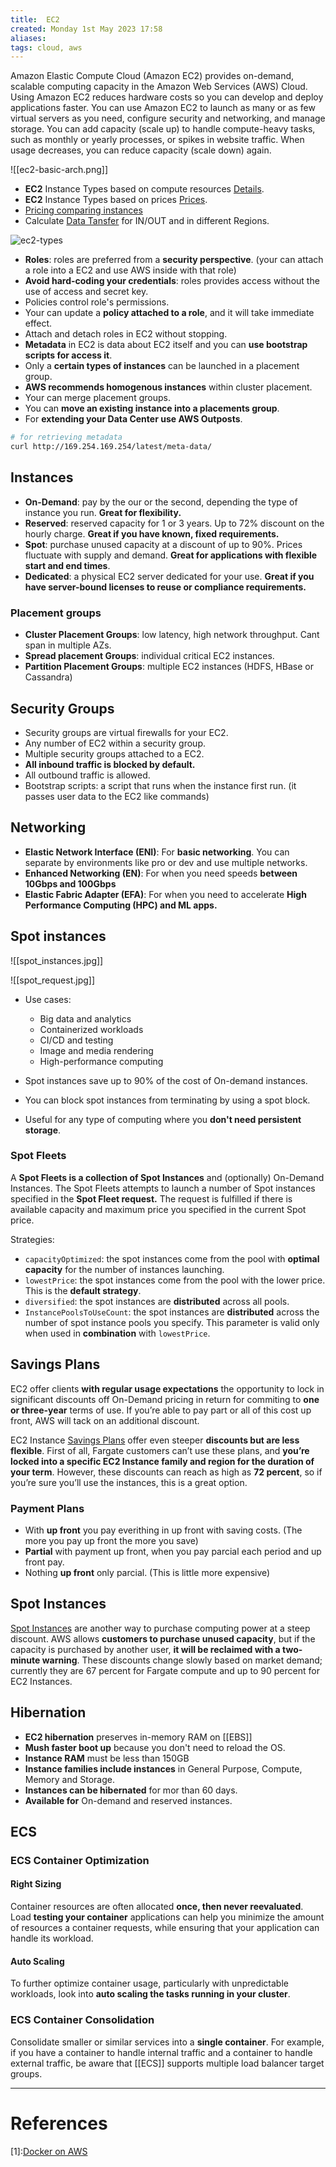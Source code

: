 ```yaml
---
title:  EC2
created: Monday 1st May 2023 17:58
aliases: 
tags: cloud, aws
---
```

Amazon Elastic Compute Cloud (Amazon EC2) provides on-demand, scalable computing capacity in the Amazon Web Services (AWS) Cloud. Using Amazon EC2 reduces hardware costs so you can develop and deploy applications faster. You can use Amazon EC2 to launch as many or as few virtual servers as you need, configure security and networking, and manage storage. You can add capacity (scale up) to handle compute-heavy tasks, such as monthly or yearly processes, or spikes in website traffic. When usage decreases, you can reduce capacity (scale down) again.

![[ec2-basic-arch.png]]

- **EC2** Instance Types based on compute resources [Details](https://cloudacademy.com/blog/aws-ec2-instance-types-explained/).
- **EC2** Instance Types based on prices [Prices](https://aws.amazon.com/ec2/instance-types/?nc1=h_ls).
- [Pricing comparing instances](https://instances.vantage.sh/?region=eu-west-1)
- Calculate [Data Tansfer](https://aws.amazon.com/ec2/pricing/on-demand/#Data_Transfer) for IN/OUT and in different Regions.

![ec2-types](assets/ec2-types.jpg)


- **Roles**: roles are preferred from a **security perspective**. (your can attach a role into a EC2 and use AWS inside with that role)
- **Avoid hard-coding your credentials**: roles provides access without the use of access and secret key.
- Policies control role's permissions.
- Your can update a **policy attached to a role**, and it will take immediate effect.
- Attach and detach roles in EC2 without stopping.
- **Metadata** in EC2 is data about EC2 itself and you can **use bootstrap scripts for access it**.
- Only a **certain types of instances** can be launched in a placement group.
- **AWS recommends homogenous instances** within cluster placement.
- Your can merge placement groups.
- You can **move an existing instance into a placements group**.
- For **extending your Data Center use AWS Outposts**.

```bash
# for retrieving metadata
curl http://169.254.169.254/latest/meta-data/
```
## Instances

- **On-Demand**: pay by the our or the second, depending the type of instance you run. **Great for flexibility.**
- **Reserved**: reserved capacity for 1 or 3 years. Up to 72% discount on the hourly charge. **Great if you have known, fixed requirements.**
- **Spot**: purchase unused capacity at a discount of up to 90%. Prices fluctuate with supply and demand. **Great for applications with flexible start and end times**.
- **Dedicated**: a physical EC2 server dedicated for your use. **Great if you have server-bound licenses to reuse or compliance requirements.**

### Placement groups

- **Cluster Placement Groups**: low latency, high network throughput. Cant span in multiple AZs.
- **Spread placement Groups**: individual critical EC2 instances.
- **Partition Placement Groups**: multiple EC2 instances (HDFS, HBase or Cassandra)
## Security Groups

- Security groups are virtual firewalls for your EC2. 
- Any number of EC2 within a security group.
- Multiple security groups attached to a EC2.
- **All inbound traffic is blocked by default.**
- All outbound traffic is allowed.
- Bootstrap scripts: a script that runs when the instance first run. (it passes user data to the EC2 like commands)

## Networking

- **Elastic Network Interface (ENI)**: For **basic networking**. You can separate by environments like pro or dev and use multiple networks.
- **Enhanced Networking (EN)**: For when you need speeds **between 10Gbps and 100Gbps**
- **Elastic Fabric Adapter (EFA)**: For when you need to accelerate **High Performance Computing (HPC) and ML apps.**

## Spot instances

![[spot_instances.jpg]]

![[spot_request.jpg]]

- Use cases:
	- Big data and analytics
	- Containerized workloads
	- CI/CD and testing
	- Image and media rendering
	- High-performance computing

- Spot instances save up to 90% of the cost of On-demand instances.
- You can block spot instances from terminating by using a spot block.
- Useful for any type of computing where you **don't need persistent storage**.
### Spot Fleets

A **Spot Fleets is a collection of Spot Instances** and (optionally) On-Demand Instances. The Spot Fleets attempts to launch a number of Spot instances specified in the **Spot Fleet request.** The request is fulfilled if there is available capacity and maximum price you specified in the current Spot price.

Strategies:
- `capacityOptimized`: the spot instances come from the pool with **optimal capacity** for the number of instances launching.
- `lowestPrice`: the spot instances come from the pool with the lower price. This is the **default strategy**.
- `diversified`: the spot instances are **distributed** across all pools.
- `InstancePoolsToUseCount`: the spot instances are **distributed** across the number of spot instance pools you specify. This parameter is valid only when used in **combination** with `lowestPrice`.
## Savings Plans

EC2 offer clients **with regular usage expectations** the opportunity to lock in significant discounts off On-Demand pricing in return for commiting to **one or three-year** terms of use. If you’re able to pay part or all of this cost up front, AWS will tack on an additional discount.

EC2 Instance [Savings Plans](https://aws.amazon.com/savingsplans/compute-pricing/) offer even steeper **discounts but are less flexible**. First of all, Fargate customers can’t use these plans, and **you’re locked into a specific EC2 Instance family and region for the duration of your term**. However, these discounts can reach as high as **72 percent**, so if you’re sure you’ll use the instances, this is a great option.

### Payment Plans

- With **up front** you pay everithing in up front with saving costs. (The more you pay up front the more you save)
- **Partial** with payment up front, when you pay parcial each period and up front pay.
- Nothing **up front** only parcial. (This is little more expensive)

## Spot Instances

[Spot Instances](https://www.cloudforecast.io/blog/are-aws-spot-instances-worth-it-in-production/) are another way to purchase computing power at a steep discount. AWS allows **customers to purchase unused capacity**, but if the capacity is purchased by another user, **it will be reclaimed with a two-minute warning**. These discounts change slowly based on market demand; currently they are 67 percent for Fargate compute and up to 90 percent for EC2 Instances.

## Hibernation

- **EC2 hibernation** preserves in-memory RAM on [[EBS]]
- **Mush faster boot up** because you don't need to reload the OS.
- **Instance RAM** must be less than 150GB
- **Instance families include instances** in General Purpose, Compute, Memory and Storage.
- **Instances can be hibernated** for mor than 60 days.
- **Available for** On-demand and reserved instances.
## ECS
### ECS Container Optimization

#### Right Sizing

Container resources are often allocated **once, then never reevaluated**. Load **testing your container** applications can help you minimize the amount of resources a container requests, while ensuring that your application can handle its workload.
#### Auto Scaling

To further optimize container usage, particularly with unpredictable workloads, look into **auto scaling the tasks running in your cluster**.

### ECS Container Consolidation

Consolidate smaller or similar services into a **single container**. For example, if you have a container to handle internal traffic and a container to handle external traffic, be aware that [[ECS]] supports multiple load balancer target groups.

---

# References

[1]:[Docker on AWS](https://d1.awsstatic.com/whitepapers/docker-on-aws.pdf?contd_dop4)
